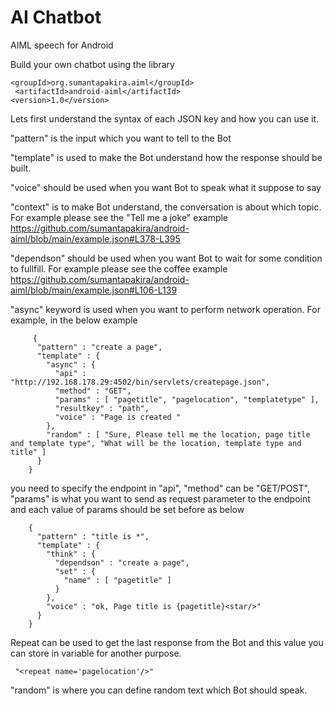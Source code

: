 # AI Chatbot
AIML speech for Android 

Build your own chatbot using the library 

    <groupId>org.sumantapakira.aiml</groupId>
     <artifactId>android-aiml</artifactId>
    <version>1.0</version>

Lets first understand the syntax of each JSON key and how you can use it.

"pattern" is the input which you want to tell to the Bot

"template" is used to make the Bot understand how the response should be built. 

"voice" should be used when you want Bot to speak what it suppose to say

"context" is to make Bot understand, the conversation is about which topic. For example please see the "Tell me a joke" example https://github.com/sumantapakira/android-aiml/blob/main/example.json#L378-L395

"dependson" should be used when you want Bot to wait for some condition to fullfill. For example please see the coffee example https://github.com/sumantapakira/android-aiml/blob/main/example.json#L106-L139

"async" keyword is used when you want to perform network operation. For example, in the below example

         {
          "pattern" : "create a page",
          "template" : {
            "async" : {
              "api" : "http://192.168.178.29:4502/bin/servlets/createpage.json",
              "method" : "GET",
              "params" : [ "pagetitle", "pagelocation", "templatetype" ],
              "resultkey" : "path",
              "voice" : "Page is created "
            },
            "random" : [ "Sure, Please tell me the location, page title and template type", "What will be the location, template type and title" ]
          }
        }
        
you need to specify the endpoint in "api", "method" can be "GET/POST", "params" is what you want to send as request parameter to the endpoint and each value of params should be set before as below

        {
          "pattern" : "title is *",
          "template" : {
            "think" : {
              "dependson" : "create a page",
              "set" : {
                "name" : [ "pagetitle" ]
              }
            },
            "voice" : "ok, Page title is {pagetitle}<star/>"
          }
        }
        
Repeat can be used to get the last response from the Bot and this value you can store in variable for another purpose.

     "<repeat name='pagelocation'/>"  

"random" is where you can define random text which Bot should speak.
